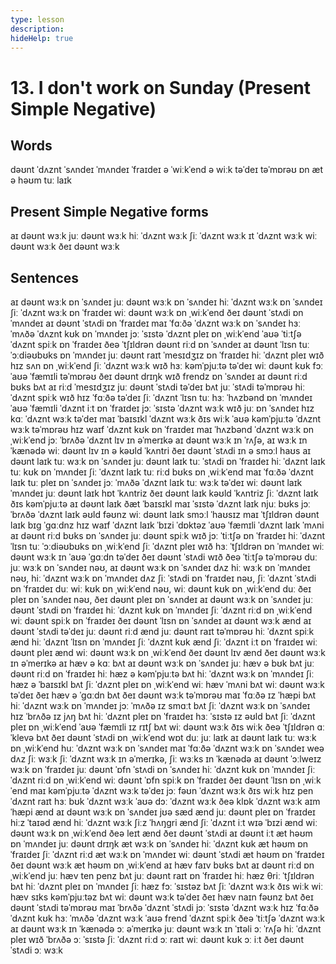 ```yaml
---
type: lesson
description:
hideHelp: true
---
```


# 13. I don't work on Sunday (Present Simple Negative)

## Words

dəʊnt
ˈdʌznt
ˈsʌndeɪ
ˈmʌndeɪ
ˈfraɪdeɪ
ə ˈwiːkˈend
ə wiːk
təˈdeɪ
təˈmɒrəʊ
ɒn
æt
ə həʊm
tuː laɪk

## Present Simple Negative forms

aɪ dəʊnt wɜːk
juː dəʊnt wɜːk
hiː ˈdʌznt wɜːk
ʃiː ˈdʌznt wɜːk
ɪt ˈdʌznt wɜːk
wiː dəʊnt wɜːk
ðeɪ dəʊnt wɜːk

## Sentences

aɪ dəʊnt wɜːk ɒn ˈsʌndeɪ
juː dəʊnt wɜːk ɒn ˈsʌndeɪ
hiː ˈdʌznt wɜːk ɒn ˈsʌndeɪ
ʃiː ˈdʌznt wɜːk ɒn ˈfraɪdeɪ
wiː dəʊnt wɜːk ɒn ˌwiːkˈend
ðeɪ dəʊnt ˈstʌdi ɒn ˈmʌndeɪ
aɪ dəʊnt ˈstʌdi ɒn ˈfraɪdeɪ
maɪ ˈfɑːðə ˈdʌznt wɜːk ɒn ˈsʌndeɪ
hɜː ˈmʌðə ˈdʌznt kʊk ɒn ˈmʌndeɪ
jɔː ˈsɪstə ˈdʌznt pleɪ ɒn ˌwiːkˈend
ˈaʊə ˈtiːtʃə ˈdʌznt spiːk ɒn ˈfraɪdeɪ
ðeə ˈtʃɪldrən dəʊnt riːd ɒn ˈsʌndeɪ
aɪ dəʊnt ˈlɪsn tuː ˈɔːdiəʊbʊks ɒn ˈmʌndeɪ
juː dəʊnt raɪt ˈmesɪdʒɪz ɒn ˈfraɪdeɪ
hiː ˈdʌznt pleɪ wɪð hɪz sʌn ɒn ˌwiːkˈend
ʃiː ˈdʌznt wɜːk wɪð hɜː kəmˈpjuːtə təˈdeɪ
wiː dəʊnt kʊk fɔː ˈaʊə ˈfæmɪli təˈmɒrəʊ
ðeɪ dəʊnt drɪŋk wɪð frendz ɒn ˈsʌndeɪ
aɪ dəʊnt riːd bʊks bʌt aɪ riːd ˈmesɪdʒɪz
juː dəʊnt ˈstʌdi təˈdeɪ bʌt juː ˈstʌdi təˈmɒrəʊ
hiː ˈdʌznt spiːk wɪð hɪz ˈfɑːðə təˈdeɪ
ʃiː ˈdʌznt ˈlɪsn tuː hɜː ˈhʌzbənd ɒn ˈmʌndeɪ
ˈaʊə ˈfæmɪli ˈdʌznt iːt ɒn ˈfraɪdeɪ
jɔː ˈsɪstə ˈdʌznt wɜːk wɪð juː ɒn ˈsʌndeɪ
hɪz kɑː ˈdʌznt wɜːk təˈdeɪ
maɪ ˈbaɪsɪkl ˈdʌznt wɜːk ðɪs wiːk
ˈaʊə kəmˈpjuːtə ˈdʌznt wɜːk təˈmɒrəʊ
hɪz waɪf ˈdʌznt kʊk ɒn ˈfraɪdeɪ
maɪ ˈhʌzbənd ˈdʌznt wɜːk ɒn ˌwiːkˈend
jɔː ˈbrʌðə ˈdʌznt lɪv ɪn əˈmerɪkə
aɪ dəʊnt wɜːk ɪn ˈrʌʃə, aɪ wɜːk ɪn ˈkænədə
wiː dəʊnt lɪv ɪn ə kəʊld ˈkʌntri
ðeɪ dəʊnt ˈstʌdi ɪn ə smɔːl haʊs
aɪ dəʊnt laɪk tuː wɜːk ɒn ˈsʌndeɪ
juː dəʊnt laɪk tuː ˈstʌdi ɒn ˈfraɪdeɪ
hiː ˈdʌznt laɪk tuː kʊk ɒn ˈmʌndeɪ
ʃiː ˈdʌznt laɪk tuː riːd bʊks ɒn ˌwiːkˈend
maɪ ˈfɑːðə ˈdʌznt laɪk tuː pleɪ ɒn ˈsʌndeɪ
jɔː ˈmʌðə ˈdʌznt laɪk tuː wɜːk təˈdeɪ
wiː dəʊnt laɪk ˈmʌndeɪ
juː dəʊnt laɪk hɒt ˈkʌntriz
ðeɪ dəʊnt laɪk kəʊld ˈkʌntriz
ʃiː ˈdʌznt laɪk ðɪs kəmˈpjuːtə
aɪ dəʊnt laɪk ðæt ˈbaɪsɪkl
maɪ ˈsɪstə ˈdʌznt laɪk njuː bʊks
jɔː ˈbrʌðə ˈdʌznt laɪk əʊld fəʊnz
wiː dəʊnt laɪk smɔːl ˈhaʊsɪz
maɪ ˈtʃɪldrən dəʊnt laɪk bɪɡ ˈɡɑːdnz
hɪz waɪf ˈdʌznt laɪk ˈbɪzi ˈdɒktəz
ˈaʊə ˈfæmɪli ˈdʌznt laɪk ˈmʌni
aɪ dəʊnt riːd bʊks ɒn ˈsʌndeɪ
juː dəʊnt spiːk wɪð jɔː ˈtiːtʃə ɒn ˈfraɪdeɪ
hiː ˈdʌznt ˈlɪsn tuː ˈɔːdiəʊbʊks ɒn ˌwiːkˈend
ʃiː ˈdʌznt pleɪ wɪð hɜː ˈtʃɪldrən ɒn ˈmʌndeɪ
wiː dəʊnt wɜːk ɪn ˈaʊə ˈɡɑːdn təˈdeɪ
ðeɪ dəʊnt ˈstʌdi wɪð ðeə ˈtiːtʃə təˈmɒrəʊ
duː juː wɜːk ɒn ˈsʌndeɪ
nəʊ, aɪ dəʊnt wɜːk ɒn ˈsʌndeɪ
dʌz hiː wɜːk ɒn ˈmʌndeɪ
nəʊ, hiː ˈdʌznt wɜːk ɒn ˈmʌndeɪ
dʌz ʃiː ˈstʌdi ɒn ˈfraɪdeɪ
nəʊ, ʃiː ˈdʌznt ˈstʌdi ɒn ˈfraɪdeɪ
duː wiː kʊk ɒn ˌwiːkˈend
nəʊ, wiː dəʊnt kʊk ɒn ˌwiːkˈend
duː ðeɪ pleɪ ɒn ˈsʌndeɪ
nəʊ, ðeɪ dəʊnt pleɪ ɒn ˈsʌndeɪ
aɪ dəʊnt wɜːk ɒn ˈsʌndeɪ
juː dəʊnt ˈstʌdi ɒn ˈfraɪdeɪ
hiː ˈdʌznt kʊk ɒn ˈmʌndeɪ
ʃiː ˈdʌznt riːd ɒn ˌwiːkˈend
wiː dəʊnt spiːk ɒn ˈfraɪdeɪ
ðeɪ dəʊnt ˈlɪsn ɒn ˈsʌndeɪ
aɪ dəʊnt wɜːk ænd aɪ dəʊnt ˈstʌdi təˈdeɪ
juː dəʊnt riːd ænd juː dəʊnt raɪt təˈmɒrəʊ
hiː ˈdʌznt spiːk ænd hiː ˈdʌznt ˈlɪsn ɒn ˈmʌndeɪ
ʃiː ˈdʌznt kʊk ænd ʃiː ˈdʌznt iːt ɒn ˈfraɪdeɪ
wiː dəʊnt pleɪ ænd wiː dəʊnt wɜːk ɒn ˌwiːkˈend
ðeɪ dəʊnt lɪv ænd ðeɪ dəʊnt wɜːk ɪn əˈmerɪkə
aɪ hæv ə kɑː bʌt aɪ dəʊnt wɜːk ɒn ˈsʌndeɪ
juː hæv ə bʊk bʌt juː dəʊnt riːd ɒn ˈfraɪdeɪ
hiː hæz ə kəmˈpjuːtə bʌt hiː ˈdʌznt wɜːk ɒn ˈmʌndeɪ
ʃiː hæz ə ˈbaɪsɪkl bʌt ʃiː ˈdʌznt pleɪ ɒn ˌwiːkˈend
wiː hæv ˈmʌni bʌt wiː dəʊnt wɜːk təˈdeɪ
ðeɪ hæv ə ˈɡɑːdn bʌt ðeɪ dəʊnt wɜːk təˈmɒrəʊ
maɪ ˈfɑːðə ɪz ˈhæpi bʌt hiː ˈdʌznt wɜːk ɒn ˈmʌndeɪ
jɔː ˈmʌðə ɪz smɑːt bʌt ʃiː ˈdʌznt wɜːk ɒn ˈsʌndeɪ
hɪz ˈbrʌðə ɪz jʌŋ bʌt hiː ˈdʌznt pleɪ ɒn ˈfraɪdeɪ
hɜː ˈsɪstə ɪz əʊld bʌt ʃiː ˈdʌznt pleɪ ɒn ˌwiːkˈend
ˈaʊə ˈfæmɪli ɪz rɪtʃ bʌt wiː dəʊnt wɜːk ðɪs wiːk
ðeə ˈtʃɪldrən ɑː ˈklevə bʌt ðeɪ dəʊnt ˈstʌdi ɒn ˌwiːkˈend
wɒt duː juː laɪk
aɪ dəʊnt laɪk tuː wɜːk ɒn ˌwiːkˈend
huː ˈdʌznt wɜːk ɒn ˈsʌndeɪ
maɪ ˈfɑːðə ˈdʌznt wɜːk ɒn ˈsʌndeɪ
weə dʌz ʃiː wɜːk
ʃiː ˈdʌznt wɜːk ɪn əˈmerɪkə, ʃiː wɜːks ɪn ˈkænədə
aɪ dəʊnt ˈɔːlweɪz wɜːk ɒn ˈfraɪdeɪ
juː dəʊnt ˈɒfn ˈstʌdi ɒn ˈsʌndeɪ
hiː ˈdʌznt kʊk ɒn ˈmʌndeɪ
ʃiː ˈdʌznt riːd ɒn ˌwiːkˈend
wiː dəʊnt ˈɒfn spiːk ɒn ˈfraɪdeɪ
ðeɪ dəʊnt ˈlɪsn ɒn ˌwiːkˈend
maɪ kəmˈpjuːtə ˈdʌznt wɜːk təˈdeɪ
jɔː fəʊn ˈdʌznt wɜːk ðɪs wiːk
hɪz pen ˈdʌznt raɪt
hɜː bʊk ˈdʌznt wɜːk
ˈaʊə dɔː ˈdʌznt wɜːk
ðeə klɒk ˈdʌznt wɜːk
aɪm ˈhæpi ænd aɪ dəʊnt wɜːk ɒn ˈsʌndeɪ
jʊə sæd ænd juː dəʊnt pleɪ ɒn ˈfraɪdeɪ
hiːz ˈtaɪəd ænd hiː ˈdʌznt wɜːk
ʃiːz ˈhʌŋɡri ænd ʃiː ˈdʌznt iːt
wɪə ˈbɪzi ænd wiː dəʊnt wɜːk ɒn ˌwiːkˈend
ðeə leɪt ænd ðeɪ dəʊnt ˈstʌdi
aɪ dəʊnt iːt æt həʊm ɒn ˈmʌndeɪ
juː dəʊnt drɪŋk æt wɜːk ɒn ˈsʌndeɪ
hiː ˈdʌznt kʊk æt həʊm ɒn ˈfraɪdeɪ
ʃiː ˈdʌznt riːd æt wɜːk ɒn ˈmʌndeɪ
wiː dəʊnt ˈstʌdi æt həʊm ɒn ˈfraɪdeɪ
ðeɪ dəʊnt wɜːk æt həʊm ɒn ˌwiːkˈend
aɪ hæv faɪv bʊks bʌt aɪ dəʊnt riːd ɒn ˌwiːkˈend
juː hæv ten penz bʌt juː dəʊnt raɪt ɒn ˈfraɪdeɪ
hiː hæz θriː ˈtʃɪldrən bʌt hiː ˈdʌznt pleɪ ɒn ˈmʌndeɪ
ʃiː hæz fɔː ˈsɪstəz bʌt ʃiː ˈdʌznt wɜːk ðɪs wiːk
wiː hæv sɪks kəmˈpjuːtəz bʌt wiː dəʊnt wɜːk təˈdeɪ
ðeɪ hæv naɪn fəʊnz bʌt ðeɪ dəʊnt ˈstʌdi təˈmɒrəʊ
maɪ ˈbrʌðə ˈdʌznt ˈstʌdi
jɔː ˈsɪstə ˈdʌznt wɜːk
hɪz ˈfɑːðə ˈdʌznt kʊk
hɜː ˈmʌðə ˈdʌznt wɜːk
ˈaʊə frend ˈdʌznt spiːk
ðeə ˈtiːtʃə ˈdʌznt wɜːk
aɪ dəʊnt wɜːk ɪn ˈkænədə ɔː əˈmerɪkə
juː dəʊnt wɜːk ɪn ˈɪtəli ɔː ˈrʌʃə
hiː ˈdʌznt pleɪ wɪð ˈbrʌðə ɔː ˈsɪstə
ʃiː ˈdʌznt riːd ɔː raɪt
wiː dəʊnt kʊk ɔː iːt
ðeɪ dəʊnt ˈstʌdi ɔː wɜːk
